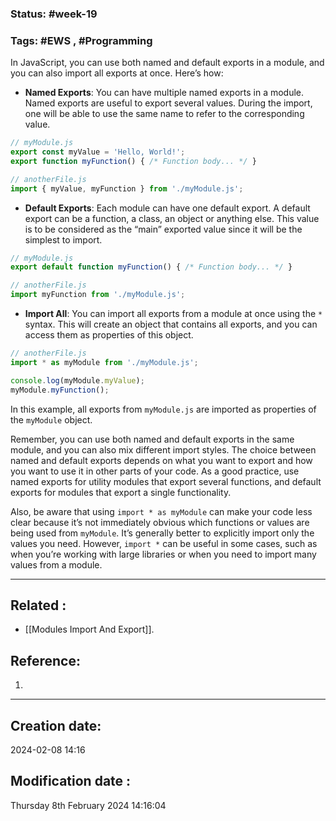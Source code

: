 
### Status: #week-19

### Tags: #EWS  , #Programming 

In JavaScript, you can use both named and default exports in a module, and you can also import all exports at once. Here’s how:

- **Named Exports**: You can have multiple named exports in a module. Named exports are useful to export several values. During the import, one will be able to use the same name to refer to the corresponding value.

```javascript
// myModule.js
export const myValue = 'Hello, World!';
export function myFunction() { /* Function body... */ }
```

```javascript
// anotherFile.js
import { myValue, myFunction } from './myModule.js';
```

- **Default Exports**: Each module can have one default export. A default export can be a function, a class, an object or anything else. This value is to be considered as the “main” exported value since it will be the simplest to import.

```javascript
// myModule.js
export default function myFunction() { /* Function body... */ }
```

```javascript
// anotherFile.js
import myFunction from './myModule.js';
```

- **Import All**: You can import all exports from a module at once using the `*` syntax. This will create an object that contains all exports, and you can access them as properties of this object.

```javascript
// anotherFile.js
import * as myModule from './myModule.js';

console.log(myModule.myValue);
myModule.myFunction();
```

In this example, all exports from `myModule.js` are imported as properties of the `myModule` object.

Remember, you can use both named and default exports in the same module, and you can also mix different import styles. The choice between named and default exports depends on what you want to export and how you want to use it in other parts of your code. As a good practice, use named exports for utility modules that export several functions, and default exports for modules that export a single functionality.

Also, be aware that using `import * as myModule` can make your code less clear because it’s not immediately obvious which functions or values are being used from `myModule`. It’s generally better to explicitly import only the values you need. However, `import *` can be useful in some cases, such as when you’re working with large libraries or when you need to import many values from a module.

______________________________________________________________________


## Related : 

- [[Modules Import And Export]].

## Reference: 

1.  


---

  ## Creation date: 
  
  2024-02-08 14:16 
  
  
   ## Modification date :
   
   Thursday 8th February 2024 14:16:04